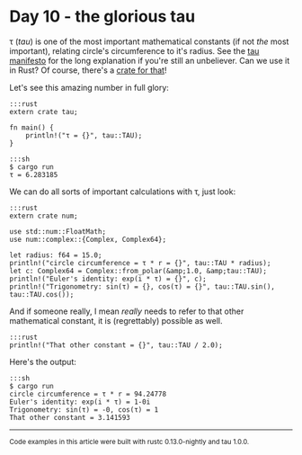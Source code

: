 # Day 10 - the glorious tau

τ (*tau*) is one of the most important mathematical constants (if not *the* most important), relating circle's circumference to it's radius. See the [tau manifesto](http://www.tauday.com/tau-manifesto) for the long explanation if you're still an unbeliever. Can we use it in Rust? Of course, there's a [crate for that](https://crates.io/crates/tau)!

Let's see this amazing number in full glory:

    :::rust
    extern crate tau;

    fn main() {
        println!("τ = {}", tau::TAU);
    }

<!-- -->

    :::sh
    $ cargo run
    τ = 6.283185

We can do all sorts of important calculations with τ, just look:

    :::rust
    extern crate num;

    use std::num::FloatMath;
    use num::complex::{Complex, Complex64};

    let radius: f64 = 15.0;
    println!("circle circumference = τ * r = {}", tau::TAU * radius);
    let c: Complex64 = Complex::from_polar(&amp;1.0, &amp;tau::TAU);
    println!("Euler's identity: exp(i * τ) = {}", c);
    println!("Trigonometry: sin(τ) = {}, cos(τ) = {}", tau::TAU.sin(), tau::TAU.cos());

And if someone really, I mean *really* needs to refer to that other mathematical constant, it is (regrettably) possible as well.

    :::rust
    println!("That other constant = {}", tau::TAU / 2.0);

Here's the output:

    :::sh
    $ cargo run
    circle circumference = τ * r = 94.24778
    Euler's identity: exp(i * τ) = 1-0i
    Trigonometry: sin(τ) = -0, cos(τ) = 1
    That other constant = 3.141593

----

<small>
Code examples in this article were built with rustc 0.13.0-nightly and tau 1.0.0.
</small>
